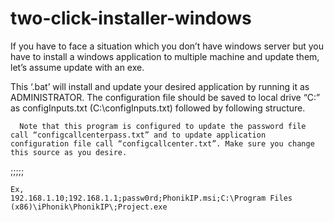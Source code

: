 # two-click-installer-windows
If you have to face a situation which you don’t have windows server but you have to install a windows application to multiple machine and update them, let’s assume update with an exe. 

This ‘.bat’ will install and update your desired application by running it as ADMINISTRATOR. 
The configuration file should be saved to local drive “C:” as configInputs.txt (C:\configInputs.txt) followed by following structure.  

      Note that this program is configured to update the password file call “configcallcenterpass.txt” and to update application configuration file call “configcallcenter.txt”. Make sure you change this source as you desire.

<Primary Server IP>;<Secondary server IP>;<Password to update>;<Install File>;<Application Directory>;<File to be copy from the server>

    Ex,
    192.168.1.10;192.168.1.1;passw0rd;PhonikIP.msi;C:\Program Files (x86)\iPhonik\PhonikIP\;Project.exe
